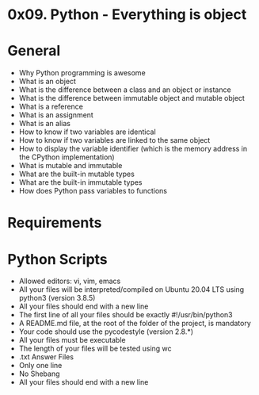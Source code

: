 # 0x09. Python - Everything is object


# General

 - Why Python programming is awesome
 - What is an object
 - What is the difference between a class and an object or instance
 - What is the difference between immutable object and mutable object
 - What is a reference
 - What is an assignment
 - What is an alias
 - How to know if two variables are identical
 - How to know if two variables are linked to the same object
 - How to display the variable identifier (which is the memory address in the CPython implementation)
 - What is mutable and immutable
 - What are the built-in mutable types
 - What are the built-in immutable types
 - How does Python pass variables to functions

# Requirements

# Python Scripts

 - Allowed editors: vi, vim, emacs
 - All your files will be interpreted/compiled on Ubuntu 20.04 LTS using python3 (version 3.8.5)
 - All your files should end with a new line
 - The first line of all your files should be exactly #!/usr/bin/python3
 - A README.md file, at the root of the folder of the project, is mandatory
 - Your code should use the pycodestyle (version 2.8.*)
 - All your files must be executable
 - The length of your files will be tested using wc
 - .txt Answer Files
 - Only one line
 - No Shebang
 - All your files should end with a new line
